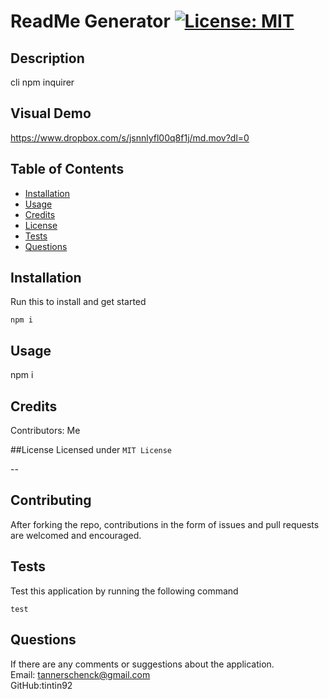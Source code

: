 # ReadMe Generator  [![License: MIT](https://img.shields.io/badge/License-MIT-yellow.svg)](https://opensource.org/licenses/MIT)

  ## Description
  cli npm inquirer
  
  ## Visual Demo
  https://www.dropbox.com/s/jsnnlyfl00q8f1j/md.mov?dl=0
  
  ## Table of Contents
  
  * [Installation](#installation)
  * [Usage](#usage)
  * [Credits](#credit)
  * [License](#license)
  * [Tests](#test)
  * [Questions](#questions) 

  ## Installation
  Run this to install and get started
  <pre><code>npm i </code></pre>


  ## Usage 
  npm i 

  ## Credits
  Contributors: Me

  ##License
  Licensed under <code>MIT License</code>

  --

  ## Contributing
  After forking the repo, contributions in the form of issues and pull requests are welcomed and encouraged. 

  ## Tests
  Test this application by running the following command
    <pre><code>test</code></pre>

  ## Questions
  If there are any comments or suggestions about the application. 
  <br>
    Email: tannerschenck@gmail.com
  <br>
    GitHub:tintin92
  
